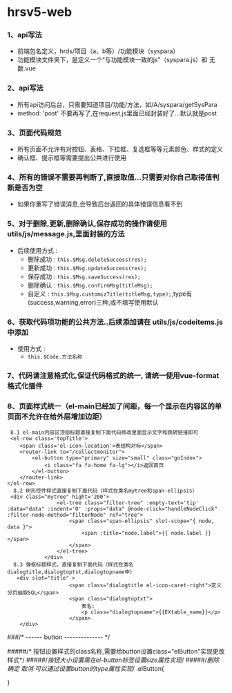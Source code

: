 # hrsv5-web

### 1、api写法
- 前端包名定义，hrds/项目（a、b等）/功能模块（syspara）
- 功能模块文件夹下，是定义一个“与功能模块一致的js”（syspara.js）和 无数.vue

### 2、api写法
- 所有api访问后台，只需要知道项目/功能/方法，如/A/syspara/getSysPara
- method: 'post' 不要再写了,在request.js里面已经封装好了...默认就是post

### 3、页面代码规范
- 所有页面不允许有对按钮、表格、下拉框、复选框等等元素颜色、样式的定义
- 确认框、提示框等需要提出公共进行使用

### 4、所有的错误不需要再判断了,直接取值...只需要对你自己取得值判断是否为空
  - 如果你重写了错误消息,会导致后台返回的具体错误信息看不到

### 5、对于删除,更新,删除确认,保存成功的操作请使用 utils/js/message.js,里面封装的方法
  * 后续使用方式 : 
    * 删除成功 : `this.$Msg.deleteSuccess(res);`
    * 更新成功 : `this.$Msg.updateSuccess(res);`
    * 保存成功 : `this.$Msg.saveSuccess(res);`
    * 删除确认 : `this.$Msg.confirmMsg(titleMsg);`
    * 自定义   : `this.$Msg.customizTitle(titleMsg,type);`,type有(success,warning,error)三种,或不填写使用默认
### 6、获取代码项功能的公共方法..后续添加请在 utils/js/codeitems.js 中添加
  * 使用方式 :
    * `this.$Code.方法名称`
### 7、代码请注意格式化,保证代码格式的统一, 请统一使用vue-format格式化插件
### 8、页面样式统一（el-main已经加了间距，每一个显示在内容区的单页面不允许在给外层增加边距）
     8.1 el-main内容区顶部标题直接复制下面代码修改里面显示文字和跳转链接即可
     <el-row class='topTitle'>
        <span class='el-icon-location'>表结构对标</span>
        <router-link to="/collectmonitor">
            <el-button type="primary" size="small" class="goIndex">
                <i class="fa fa-home fa-lg"></i>返回首页
            </el-button>
        </router-link>
    </el-row>
      8.2 树形控件样式直接复制下面代码（样式在类名mytree和span-ellipsis）
     <div class="mytree" hight='200'>
                    <el-tree class="filter-tree" :empty-text='tip' :data="data" :indent='0' :props="data" @node-click="handleNodeClick" :filter-node-method="filterNode" ref="tree">
                        <span class="span-ellipsis" slot-scope="{ node, data }">
                            <span :title="node.label">{{ node.label }}</span>
                        </span>
                    </el-tree>
                </div>
      8.3 弹框标题样式，直接复制下面代码（样式在类名dialogtitle,dialogtoptst,dialogtopname中）
       <div slot="title" >
                        <span class="dialogtitle el-icon-caret-right">定义分页抽取SQL</span>
                        <span class="dialogtoptxt">
                            表名:
                            <p class="dialogtopname">{{EXtable_name}}</p>
                        </span>
        </div>



###/* ------ button -------------- */

#####/* 按钮设置样式的class名称,需要给button设置class="elButton"实现更改样式*/
#####/*按钮大小设置需在el-button标签设置size属性实现*/
#####/*删除 确定 取消 可以通过设置button的type属性实现*/
.elButton{
 
}

